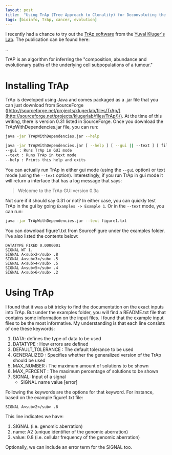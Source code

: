 ```yaml
---
layout: post
title:  "Using TrAp (Tree Approach to Clonality) for Deconvoluting the Evolutionary Patterns Underlying a Tumour"
tags: [bioinfo, TrAp, cancer, evolution]
---
```


I recently had a chance to try out the [TrAp software](http://sourceforge.net/projects/klugerlab/files/TrAp/) from the [Yuval Kluger's Lab](http://sourceforge.net/projects/klugerlab/). The publication can be found here:

..

TrAP is an algorithm for inferring the "composition, abundance and evolutionary paths of the underlying cell subpopulations of a tumour." 

# Installing TrAp

TrAp is developed using Java and comes packaged as a .jar file that you can just download from SourceForge \([http://sourceforge.net/projects/klugerlab/files/TrAp/](http://sourceforge.net/projects/klugerlab/files/TrAp/)\). At the time of this writing, there is version 0.31 listed in SourceForge. Once you download the TrApWithDependencies.jar file, you can run:

```bash
java -jar TrApWithDependencies.jar --help

java -jar TrApWithDependencies.jar [ --help ] [ --gui || --text ] [ file ... ]
--gui : Runs TrAp in GUI mode
--text : Runs TrAp in text mode
--help : Prints this help and exits
```

You can actually run TrAp in either gui mode (using the `--gui` option) or text mode (using the `--text` option). Interestingly, if you run TrAp in gui mode it will return a interface that has a log message that says:

> Welcome to the TrAp GUI version 0.3a

Not sure if it should say 0.31 or not? In either case, you can quickly test TrAp in the gui by going `Examples -> Example 1`. Or in the `--text` mode, you can run:

```bash
java -jar TrApWithDependencies.jar --text figure1.txt
```

You can download figure1.txt from SourceFigure under the examples folder. I've also listed the contents below:

```
DATATYPE FIXED 0.0000001
SIGNAL WT 1.
SIGNAL A<sub>2</sub> .8
SIGNAL A<sub>3</sub> .5
SIGNAL A<sub>4</sub> .5
SIGNAL A<sub>5</sub> .4
SIGNAL A<sub>6</sub> .2
```

# Using TrAp

I found that it was a bit tricky to find the documentation on the exact inputs into TrAp. But under the examples folder, you will find a README.txt file that contains some information on the input files. I found that the example input files to be the most informative. My understanding is that each line consists of one these keywords:

1. DATA: defines the type of data to be used
1. DATATYPE : How errors are defined
1. DEFAULT_TOLERANCE : The default tolerance to be used
1. GENERALIZED : Specifies whether the generalized version of the TrAp should be used
1. MAX_NUMBER : The maximum amount of solutions to be shown
1. MAX_PERCENT : The maximum percentage of solutions to be shown
1. SIGNAL: Input of a signal
    + SIGNAL name value [error]

Following the keywords are the options for that keyword. For instance, based on the example figure1.txt file:

```
SIGNAL A<sub>2</sub> .8
```

This line indicates we have:

1. SIGNAL (i.e. genomic aberration)
2. name: A2 (unique identifier of the genomic aberration)
3. value: 0.8 (i.e. cellular frequency of the genomic aberration)

Optionally, we can include an error term for the SIGNAL too.
